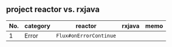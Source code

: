 


## project reactor vs. rxjava


|No.    |category |reactor |rxjava |memo|
|-------|---------|--------|-------|----|
|1      | Error   |`Flux#onErrorContinue`        |       |    | 
